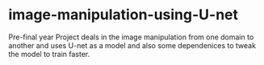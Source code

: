 # image-manipulation-using-U-net
Pre-final year Project deals in the image manipulation from one domain to another and uses U-net as a model and also some dependenices to tweak the model to train faster.
